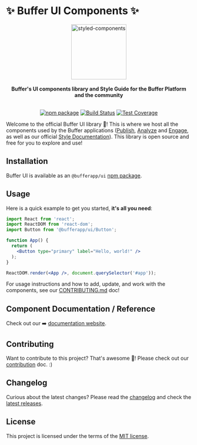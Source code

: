 # ✨ Buffer UI Components ✨

<div align="center">
  <a href="https://www.styled-components.com">
    <img alt="styled-components" src="https://blobscdn.gitbook.com/v0/b/gitbook-28427.appspot.com/o/spaces%2F-LFNym8ScnaWKWBQFWTw%2Favatar.png?generation=1529427935328806&alt=media" height="150px" />
  </a>
</div>

<br />

<div align="center">
  <strong>Buffer's UI components library and Style Guide for the Buffer Platform and the community</strong>
  <br />
  <br />

[![npm package](https://img.shields.io/npm/v/@bufferapp/ui/latest.svg)](https://www.npmjs.com/package/@bufferapp/ui)
[![Build Status](https://travis-ci.org/bufferapp/ui.svg?branch=main)](https://travis-ci.org/bufferapp/ui)
[![Test Coverage](https://api.codeclimate.com/v1/badges/29ea645af66481f4b80b/test_coverage)](https://codeclimate.com/github/bufferapp/ui/test_coverage)

</div>

Welcome to the official Buffer UI library 🎉! This is where we host all the components used by the Buffer applications ([Publish](https://publish.buffer.com), [Analyze](https://analyze.buffer.com) and [Engage](https://engage.buffer.com), as well as our official [Style Documentation](https://bufferapp.github.io/ui)).
This library is open source and free for you to explore and use!

## Installation

Buffer UI  is available as an `@bufferapp/ui` [npm package](https://www.npmjs.com/package/@bufferapp/ui).


## Usage

Here is a quick example to get you started, **it's all you need**:

```jsx
import React from 'react';
import ReactDOM from 'react-dom';
import Button from '@bufferapp/ui/Button';

function App() {
  return (
    <Button type="primary" label="Hello, world!" />
  );
}

ReactDOM.render(<App />, document.querySelector('#app'));
```

For usage instructions and how to add, update, and work with the components, see our [CONTRIBUTING.md](/CONTRIBUTING.md) doc!


## Component Documentation / Reference

Check out our ➡️ [documentation website](https://bufferapp.github.io/ui).


## Contributing

Want to contribute to this project? That's awesome 🙌! Please check out our [contribution](/CONTRIBUTING.md) doc. :)

## Changelog

Curious about the latest changes?
Please read the [changelog](/src/documentation/markdown/GettingStarted/CHANGELOG.md) and check the [latest releases](https://github.com/bufferapp/ui/releases).


## License

This project is licensed under the terms of the
[MIT license](/LICENSE).
